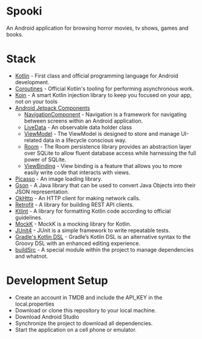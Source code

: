 # Spooki
An Android application for browsing horror movies, tv shows, games and books.

# Stack
- [Kotlin](https://kotlinlang.org/) - First class and official programming language for Android development.
- [Coroutines](https://developer.android.com/kotlin/coroutines) - Official Kotlin's tooling for performing asynchronous work.
- [Koin](https://insert-koin.io/) - A smart Kotlin injection library
to keep you focused on your app, not on your tools 
- [Android Jetpack Components](https://developer.android.com/jetpack)
  * [NavigationComponent](https://developer.android.com/topic/libraries/architecture/navigation/) - Navigation is a framework for navigating between screens within an Android application. 
  * [LiveData](https://developer.android.com/topic/libraries/architecture/livedata) - An observable data holder class
  * [ViewModel](https://developer.android.com/topic/libraries/architecture/viewmodel) - The ViewModel is designed to store and manage UI-related data in a lifecycle conscious way.
  * [Room](https://developer.android.com/jetpack/androidx/releases/room) - The Room persistence library provides an abstraction layer over SQLite to allow fluent database access while harnessing the full power of SQLite.
  * [ViewBinding](https://developer.android.com/topic/libraries/view-binding) - View binding is a feature that allows you to more easily write code that interacts with views.
- [Picasso](https://square.github.io/picasso/) - An image loading library.
- [Gson](https://github.com/google/gson) - A Java library that can be used to convert Java Objects into their JSON representation.
- [OkHttp](https://github.com/square/okhttp) - An HTTP client for making network calls.
- [Retrofit](https://square.github.io/retrofit/) - A library for building REST API clients.
- [Ktlint](https://github.com/pinterest/ktlint) - A library for formatting Kotlin code according to official guidelines.
- [MockK](https://mockk.io/) - MockK is a mocking library for Kotlin.
- [JUnit4](https://junit.org/junit4/) - JUnit is a simple framework to write repeatable tests. 
- [Gradle's Kotlin DSL](https://docs.gradle.org/current/userguide/kotlin_dsl.html) - Gradle’s Kotlin DSL is an alternative syntax to the Groovy DSL with an enhanced editing experience.
- [buildSrc](https://docs.gradle.org/current/userguide/organizing_gradle_projects.html#sec:build_sources) - A special module within the project to manage dependencies and whatnot.

# Development Setup
- Create an account in TMDB and include the API_KEY in the local.properties
- Download or clone this repository to your local machine.
- Download Android Studio
- Synchronize the project to download all dependencies.
- Start the application on a cell phone or emulator.
